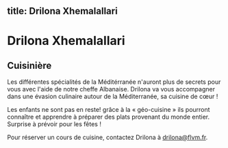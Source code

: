 title: Drilona Xhemalallari
---

# Drilona Xhemalallari
## Cuisinière

Les différentes spécialités de la Méditérranée n'auront plus de secrets pour vous avec l'aide de notre cheffe Albanaise.
Drilona va vous accompagner dans une évasion culinaire autour de la Méditerranée, sa cuisine de cœur !

Les enfants ne sont pas en reste! grâce à la « géo-cuisine » ils pourront connaître et apprendre à préparer des plats provenant du monde entier.
Surprise à prévoir pour les fêtes !

Pour réserver un cours de cuisine, contactez Drilona à drilona@flvm.fr.
